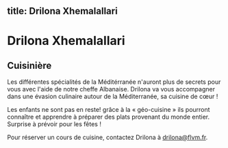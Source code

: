 title: Drilona Xhemalallari
---

# Drilona Xhemalallari
## Cuisinière

Les différentes spécialités de la Méditérranée n'auront plus de secrets pour vous avec l'aide de notre cheffe Albanaise.
Drilona va vous accompagner dans une évasion culinaire autour de la Méditerranée, sa cuisine de cœur !

Les enfants ne sont pas en reste! grâce à la « géo-cuisine » ils pourront connaître et apprendre à préparer des plats provenant du monde entier.
Surprise à prévoir pour les fêtes !

Pour réserver un cours de cuisine, contactez Drilona à drilona@flvm.fr.
